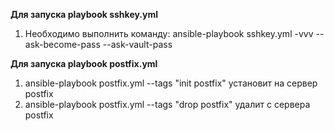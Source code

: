 __Для запуска playbook sshkey.yml__
1. Необходимо выполнить команду: ansible-playbook sshkey.yml -vvv --ask-become-pass --ask-vault-pass


__Для запуска playbook postfix.yml__
1. ansible-playbook postfix.yml --tags "init postfix" установит на сервер postfix
2. ansible-playbook postfix.yml --tags "drop postfix" удалит с сервера postfix

